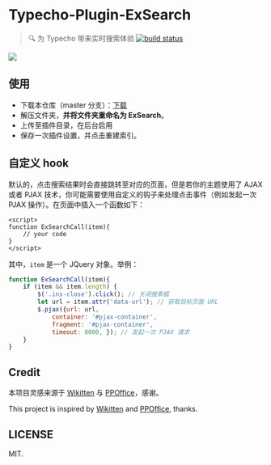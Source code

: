 # Typecho-Plugin-ExSearch

> 🔍 为 Typecho 带来实时搜索体验 [![build status](https://img.shields.io/travis/AlanDecode/Typecho-Plugin-ExSearch/source.svg?style=flat-square)](https://travis-ci.org/AlanDecode/Typecho-Plugin-ExSearch)

![](https://wx2.sinaimg.cn/large/0060lm7Tly1g0c0wvk8s4j311b0n7qbr.jpg)

## 使用

* 下载本仓库（master 分支）：[下载](https://github.com/AlanDecode/Typecho-Plugin-ExSearch/archive/master.zip)
* 解压文件夹，**并将文件夹重命名为 ExSearch**。
* 上传至插件目录，在后台启用
* 保存一次插件设置，并点击重建索引。

## 自定义 hook

默认的，点击搜索结果时会直接跳转至对应的页面，但是若你的主题使用了 AJAX 或者 PJAX 技术，你可能需要使用自定义的钩子来处理点击事件（例如发起一次 PJAX 操作）。在页面中插入一个函数如下：

```
<script>
function ExSearchCall(item){
    // your code
}
</script>
```

其中，`item` 是一个 JQuery 对象。举例：

```javascript
function ExSearchCall(item){
    if (item && item.length) {
        $('.ins-close').click(); // 关闭搜索框
        let url = item.attr('data-url'); // 获取目标页面 URL
        $.pjax({url: url, 
            container: '#pjax-container',
            fragment: '#pjax-container',
            timeout: 8000, }); // 发起一次 PJAX 请求
    }
}
```

## Credit

本项目灵感来源于 [Wikitten](https://github.com/zthxxx/hexo-theme-Wikitten) 与 [PPOffice](https://github.com/ppoffice)，感谢。

This project is inspired by [Wikitten](https://github.com/zthxxx/hexo-theme-Wikitten) and [PPOffice](https://github.com/ppoffice), thanks.

## LICENSE

MIT.